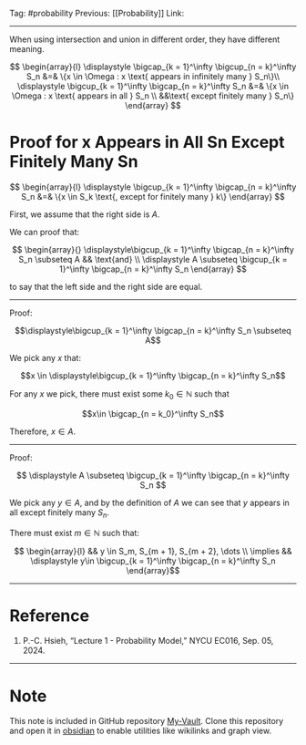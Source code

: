 Tag: #probability 
Previous: [[Probability]]
Link: 

---

When using intersection and union in different order, they have different meaning.

$$
\begin{array}{l}
	\displaystyle \bigcap_{k = 1}^\infty \bigcup_{n = k}^\infty S_n &=& \{x \in \Omega : x \text{ appears in infinitely many } S_n\}\\
	\displaystyle \bigcup_{k = 1}^\infty \bigcap_{n = k}^\infty S_n &=& \{x \in \Omega : x \text{ appears in all } S_n \\
	&&\text{ except finitely many } S_n\}
\end{array}
$$

# Proof for x Appears in All Sn Except Finitely Many Sn

$$
\begin{array}{l}
	\displaystyle \bigcup_{k = 1}^\infty \bigcap_{n = k}^\infty S_n &=& \{x \in S_k \text{, except for finitely many } k\}
\end{array}
$$

First, we assume that the right side is $A$.

We can proof that:

$$
\begin{array}{}
	\displaystyle\bigcup_{k = 1}^\infty \bigcap_{n = k}^\infty S_n \subseteq A && \text{and} \\
	\displaystyle A \subseteq \bigcup_{k = 1}^\infty \bigcap_{n = k}^\infty S_n
\end{array}
$$

to say that the left side and the right side are equal.

---

Proof:

$$\displaystyle\bigcup_{k = 1}^\infty \bigcap_{n = k}^\infty S_n \subseteq A$$

We pick any $x$ that:

$$x \in \displaystyle\bigcup_{k = 1}^\infty \bigcap_{n = k}^\infty S_n$$

For any $x$ we pick, there must exist some $k_0 \in \mathbb N$ such that

$$x\in \bigcap_{n = k_0}^\infty S_n$$

Therefore, $x \in A$.

---

Proof:

$$
\displaystyle A \subseteq \bigcup_{k = 1}^\infty \bigcap_{n = k}^\infty S_n
$$

We pick any $y\in A$, and by the definition of $A$ we can see that $y$ appears in all except finitely many $S_n$.

There must exist $m \in \mathbb N$ such that:

$$
\begin{array}{l}
	&& y \in S_m, S_{m + 1}, S_{m + 2}, \dots \\
	\implies && \displaystyle y\in \bigcup_{k = 1}^\infty \bigcap_{n = k}^\infty S_n
\end{array}$$

---

# Reference

1. P.-C. Hsieh, “Lecture 1 - Probability Model,” NYCU EC016, Sep. 05, 2024.

---

# Note

This note is included in GitHub repository [My-Vault](https://github.com/LittleD3092/My-Vault.git). Clone this repository and open it in [obsidian](https://obsidian.md/) to enable utilities like wikilinks and graph view.